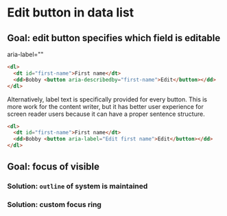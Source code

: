 # Edit button in data list

## Goal: edit button specifies which field is editable

<!--
id: bc916d24-fe42-4eee-9075-d95ac5b5589f
wcag: 1.3.1
-->

aria-label=""

```html
<dl>
  <dt id="first-name">First name</dt>
  <dd>Bobby <button aria-describedby="first-name">Edit</button></dd>
</dl>
```

Alternatively, label text is specifically provided for every button. This is more work for the content writer, but it has better user experience for screen reader users because it can have a proper sentence structure.

```html
<dl>
  <dt id="first-name">First name</dt>
  <dd>Bobby <button aria-label="Edit first name">Edit</button></dd>
</dl>
```

## Goal: focus of visible

### Solution: `outline` of system is maintained

<!--
id: 115be827-5575-45e5-b93b-7a9a255dff4e
wcag: 1.4.1
-->

### Solution: custom focus ring

<!--
id: 0c41882d-0369-4273-b9b8-d6929796d332
wcag: 1.4.1
-->
